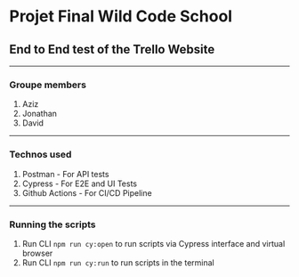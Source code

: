 # Projet Final Wild Code School

## End to End test of the Trello Website

---

### Groupe members
1. Aziz
2. Jonathan
3. David

---

### Technos used
1. Postman - For API tests
2. Cypress - For E2E and UI Tests
3. Github Actions - For CI/CD Pipeline

---

### Running the scripts
1. Run CLI `npm run cy:open` to run scripts via Cypress interface and virtual browser
2. Run CLI `npm run cy:run` to run scripts in the terminal
